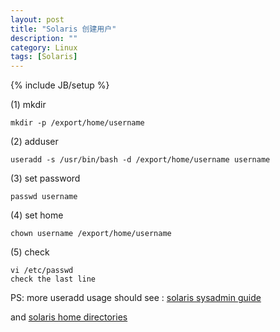 ```yaml
---
layout: post
title: "Solaris 创建用户"
description: ""
category: Linux
tags: [Solaris]
---
```

{% include JB/setup %}

(1) mkdir

	mkdir -p /export/home/username

(2) adduser

	useradd -s /usr/bin/bash -d /export/home/username username

(3) set password
	
	passwd username

(4) set home
	
	chown username /export/home/username

(5) check

	vi /etc/passwd
	check the last line

PS: more useradd usage should see : [solaris sysadmin guide](http://docs.oracle.com/cd/E19253-01/817-1985/userconcept-11407/index.html)

and [solaris home directories](http://docs.oracle.com/cd/E19253-01/816-5166/useradd-1m/index.html)
